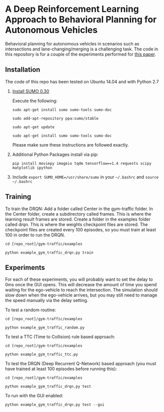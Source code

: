 A Deep Reinforcement Learning Approach to Behavioral Planning for Autonomous Vehicles
=====================================================================================

Behavioral planning for autonomous vehicles in scenarios such as intersections and lane-changing/merging is a challenging task. The code in this repository is for a couple of the experiments performed for [this paper](https://www.overleaf.com/read/djkbmsqqwfgf).

Installation
------------

The code of this repo has been tested on Ubuntu 14.04 and with Python 2.7

1. [Install SUMO 0.30](http://sumo.dlr.de/wiki/Installing)

   Execute the following:

   `sudo apt-get install sumo sumo-tools sumo-doc`

   `sudo add-apt-repository ppa:sumo/stable`

   `sudo apt-get update`

   `sudo apt-get install sumo sumo-tools sumo-doc`

   Please make sure these instructions are followed exactly.

2. Additional Python Packages install via pip:

   `pip install moviepy imageio tqdm tensorflow==1.4 requests scipy matplotlib ipython`

3. Include `export SUMO_HOME=/usr/share/sumo` in your `~/.bashrc` and `source ~/.bashrc`

Training
--------

To train the DRQN:
Add a folder called Center in the gym-traffic folder. In the Center folder, create a subdirectory called frames. This is where the learning result frames are stored.
Create a folder in the examples folder called drqn. This is where the weights checkpoint files are stored. The checkpoint files are created every 100 episodes, so you must train at least 100 in order to run the DRQN.

`cd [repo_root]/gym-traffic/examples`

`python example_gym_traffic_drqn.py train`

Experiments
-----------
For each of these experiments, you will probably want to set the delay to 0ms once the GUI opens. This will decrease the amount of time you spend waiting for the ego-vehicle to reach the intersection. The simulation should slow down when the ego-vehicle arrives, but you may still need to manage the speed manually via the delay setting.

To test a random routine:

`cd [repo_root]/gym-traffic/examples`

`python example_gym_traffic_random.py`


To test a TTC (Time to Collision) rule based approach:

`cd [repo_root]/gym-traffic/examples`

`python example_gym_traffic_ttc.py`


To test the DRQN (Deep Recurrent Q-Network) based approach (you must have trained at least 100 episodes before running this):

`cd [repo_root]/gym-traffic/examples`

`python example_gym_traffic_drqn.py test`

To run with the GUI enabled:

`python example_gym_traffic_drqn.py test --gui`

